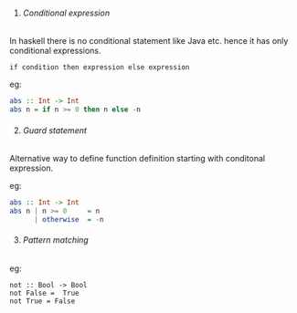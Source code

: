 1. ###### Conditional expression

  In haskell there is no conditional statement like Java etc. hence it has only conditional expressions.
  
  `if condition then expression else expression`
  
  eg:
  ```hs
  abs :: Int -> Int
  abs n = if n >= 0 then n else -n
  ```

2. ###### Guard statement

  Alternative way to define function definition starting with conditonal expression.
  
  eg:
  ```hs
  abs :: Int -> Int
  abs n | n >= 0     = n
        | otherwise  = -n
  ```

3. ###### Pattern matching

  eg:
  ```
  not :: Bool -> Bool
  not False =  True
  not True = False
  ```
